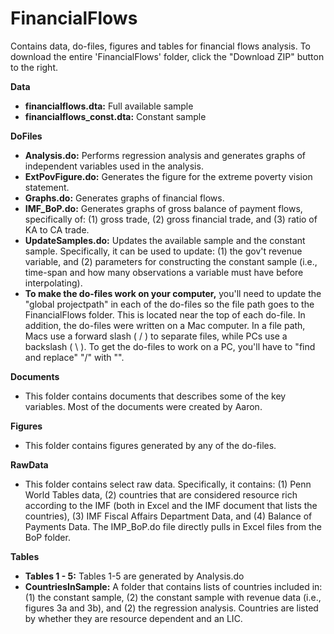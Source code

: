 # FinancialFlows

Contains data, do-files, figures and tables for financial flows analysis. To download the entire 'FinancialFlows' folder, click the "Download ZIP" button to the right.  

**Data**
* **financialflows.dta:** Full available sample
* **financialflows_const.dta:** Constant sample

**DoFiles**
* **Analysis.do:** Performs regression analysis and generates graphs of independent variables used in the analysis. 
* **ExtPovFigure.do:** Generates the figure for the extreme poverty vision statement.
* **Graphs.do:** Generates graphs of financial flows.
* **IMF_BoP.do:** Generates graphs of gross balance of payment flows, specifically of: (1) gross trade, (2) gross financial trade, and (3) ratio of KA to CA trade. 
* **UpdateSamples.do:** Updates the available sample and the constant sample. Specifically, it can be used to update: (1)  the gov't revenue variable, and (2) parameters for constructing the constant sample (i.e., time-span and how many observations a variable must have before interpolating).
* **To make the do-files work on your computer,** you'll need to update the "global projectpath" in each of the do-files so the file path goes to the FinancialFlows folder. This is located near the top of each do-file. In addition, the do-files were written on a Mac computer. In a file path, Macs use a forward slash ( / ) to separate files, while PCs use a backslash ( \ ). To get the do-files to work on a PC, you'll have to "find and replace" "/" with "\".    

**Documents**
* This folder contains documents that describes some of the key variables. Most of the documents were created by Aaron. 

**Figures**
* This folder contains figures generated by any of the do-files. 

**RawData**
* This folder contains select raw data. Specifically, it contains: (1) Penn World Tables data, (2) countries that are considered resource rich according to the IMF (both in Excel and the IMF document that lists the countries), (3) IMF Fiscal Affairs Department Data, and (4) Balance of Payments Data. The IMP_BoP.do file directly pulls in Excel files from the BoP folder.   

**Tables**
* **Tables 1 - 5:** Tables 1-5 are generated by Analysis.do 
* **CountriesInSample:** A folder that contains lists of countries included in: (1) the constant sample, (2) the constant sample with revenue data (i.e., figures 3a and 3b), and (2) the regression analysis. Countries are listed by whether they are resource dependent and an LIC.